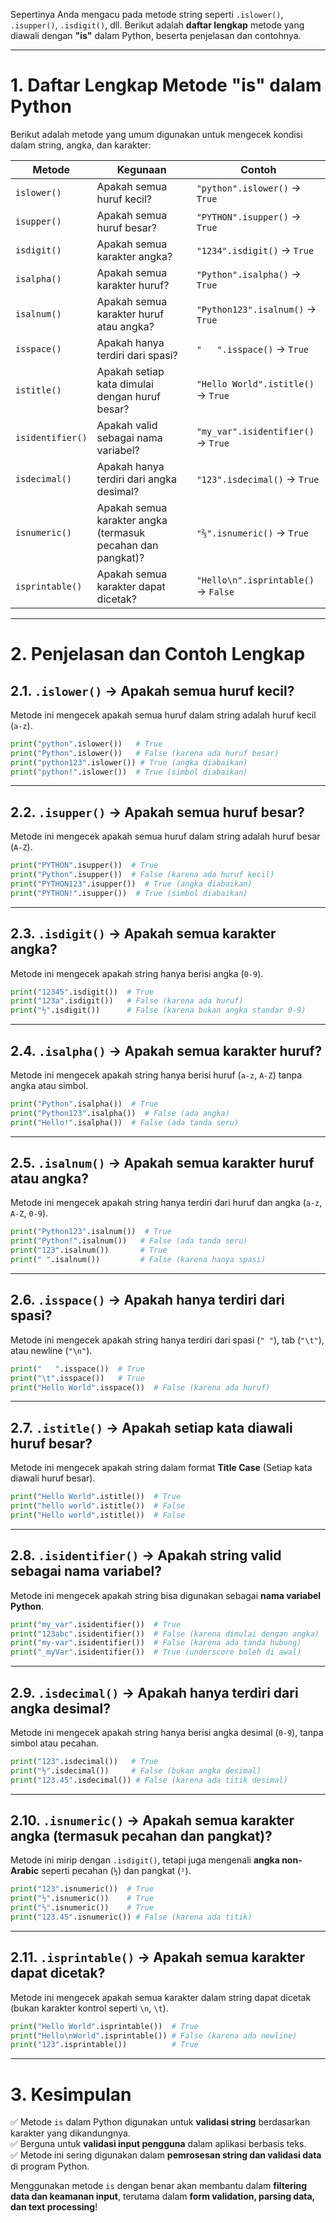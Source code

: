 Sepertinya Anda mengacu pada metode string seperti `.islower()`, `.isupper()`, `.isdigit()`, dll. Berikut adalah **daftar lengkap** metode yang diawali dengan **"is"** dalam Python, beserta penjelasan dan contohnya.  

---

# **1. Daftar Lengkap Metode "is" dalam Python**
Berikut adalah metode yang umum digunakan untuk mengecek kondisi dalam string, angka, dan karakter:

| Metode | Kegunaan | Contoh |
|--------|---------|--------|
| `islower()` | Apakah semua huruf kecil? | `"python".islower()` → `True` |
| `isupper()` | Apakah semua huruf besar? | `"PYTHON".isupper()` → `True` |
| `isdigit()` | Apakah semua karakter angka? | `"1234".isdigit()` → `True` |
| `isalpha()` | Apakah semua karakter huruf? | `"Python".isalpha()` → `True` |
| `isalnum()` | Apakah semua karakter huruf atau angka? | `"Python123".isalnum()` → `True` |
| `isspace()` | Apakah hanya terdiri dari spasi? | `"   ".isspace()` → `True` |
| `istitle()` | Apakah setiap kata dimulai dengan huruf besar? | `"Hello World".istitle()` → `True` |
| `isidentifier()` | Apakah valid sebagai nama variabel? | `"my_var".isidentifier()` → `True` |
| `isdecimal()` | Apakah hanya terdiri dari angka desimal? | `"123".isdecimal()` → `True` |
| `isnumeric()` | Apakah semua karakter angka (termasuk pecahan dan pangkat)? | `"⅔".isnumeric()` → `True` |
| `isprintable()` | Apakah semua karakter dapat dicetak? | `"Hello\n".isprintable()` → `False` |

---

# **2. Penjelasan dan Contoh Lengkap**

## **2.1. `.islower()` → Apakah semua huruf kecil?**
Metode ini mengecek apakah semua huruf dalam string adalah huruf kecil (`a-z`).

```python
print("python".islower())   # True
print("Python".islower())   # False (karena ada huruf besar)
print("python123".islower()) # True (angka diabaikan)
print("python!".islower())  # True (simbol diabaikan)
```

---

## **2.2. `.isupper()` → Apakah semua huruf besar?**
Metode ini mengecek apakah semua huruf dalam string adalah huruf besar (`A-Z`).

```python
print("PYTHON".isupper())  # True
print("Python".isupper())  # False (karena ada huruf kecil)
print("PYTHON123".isupper())  # True (angka diabaikan)
print("PYTHON!".isupper())  # True (simbol diabaikan)
```

---

## **2.3. `.isdigit()` → Apakah semua karakter angka?**
Metode ini mengecek apakah string hanya berisi angka (`0-9`).

```python
print("12345".isdigit())  # True
print("123a".isdigit())   # False (karena ada huruf)
print("½".isdigit())      # False (karena bukan angka standar 0-9)
```

---

## **2.4. `.isalpha()` → Apakah semua karakter huruf?**
Metode ini mengecek apakah string hanya berisi huruf (`a-z`, `A-Z`) tanpa angka atau simbol.

```python
print("Python".isalpha())  # True
print("Python123".isalpha())  # False (ada angka)
print("Hello!".isalpha())  # False (ada tanda seru)
```

---

## **2.5. `.isalnum()` → Apakah semua karakter huruf atau angka?**
Metode ini mengecek apakah string hanya terdiri dari huruf dan angka (`a-z`, `A-Z`, `0-9`).

```python
print("Python123".isalnum())  # True
print("Python!".isalnum())   # False (ada tanda seru)
print("123".isalnum())       # True
print(" ".isalnum())         # False (karena hanya spasi)
```

---

## **2.6. `.isspace()` → Apakah hanya terdiri dari spasi?**
Metode ini mengecek apakah string hanya terdiri dari spasi (`" "`), tab (`"\t"`), atau newline (`"\n"`).

```python
print("   ".isspace())  # True
print("\t".isspace())   # True
print("Hello World".isspace())  # False (karena ada huruf)
```

---

## **2.7. `.istitle()` → Apakah setiap kata diawali huruf besar?**
Metode ini mengecek apakah string dalam format **Title Case** (Setiap kata diawali huruf besar).

```python
print("Hello World".istitle())  # True
print("hello world".istitle())  # False
print("Hello world".istitle())  # False
```

---

## **2.8. `.isidentifier()` → Apakah string valid sebagai nama variabel?**
Metode ini mengecek apakah string bisa digunakan sebagai **nama variabel Python**.

```python
print("my_var".isidentifier())  # True
print("123abc".isidentifier())  # False (karena dimulai dengan angka)
print("my-var".isidentifier())  # False (karena ada tanda hubung)
print("_myVar".isidentifier())  # True (underscore boleh di awal)
```

---

## **2.9. `.isdecimal()` → Apakah hanya terdiri dari angka desimal?**
Metode ini mengecek apakah string hanya berisi angka desimal (`0-9`), tanpa simbol atau pecahan.

```python
print("123".isdecimal())   # True
print("½".isdecimal())     # False (bukan angka desimal)
print("123.45".isdecimal()) # False (karena ada titik desimal)
```

---

## **2.10. `.isnumeric()` → Apakah semua karakter angka (termasuk pecahan dan pangkat)?**
Metode ini mirip dengan `.isdigit()`, tetapi juga mengenali **angka non-Arabic** seperti pecahan (`½`) dan pangkat (`²`).

```python
print("123".isnumeric())  # True
print("½".isnumeric())    # True
print("⅔".isnumeric())    # True
print("123.45".isnumeric()) # False (karena ada titik)
```

---

## **2.11. `.isprintable()` → Apakah semua karakter dapat dicetak?**
Metode ini mengecek apakah semua karakter dalam string dapat dicetak (bukan karakter kontrol seperti `\n`, `\t`).

```python
print("Hello World".isprintable())  # True
print("Hello\nWorld".isprintable()) # False (karena ada newline)
print("123".isprintable())          # True
```

---

# **3. Kesimpulan**  
✅ Metode `is` dalam Python digunakan untuk **validasi string** berdasarkan karakter yang dikandungnya.  
✅ Berguna untuk **validasi input pengguna** dalam aplikasi berbasis teks.  
✅ Metode ini sering digunakan dalam **pemrosesan string dan validasi data** di program Python.  

Menggunakan metode `is` dengan benar akan membantu dalam **filtering data dan keamanan input**, terutama dalam **form validation, parsing data, dan text processing**!
